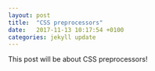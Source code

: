 ```yaml
---
layout: post
title:  "CSS preprocessors"
date:   2017-11-13 10:17:54 +0100
categories: jekyll update
---
```

This post will be about CSS preprocessors!
